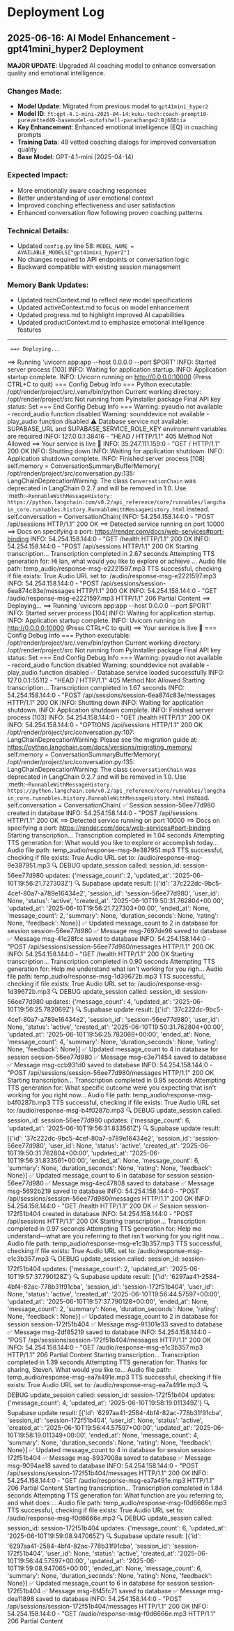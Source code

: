 # Deployment Log

## 2025-06-16: AI Model Enhancement - gpt41mini_hyper2 Deployment

**MAJOR UPDATE**: Upgraded AI coaching model to enhance conversation quality and emotional intelligence.

### Changes Made:
- **Model Update**: Migrated from previous model to `gpt41mini_hyper2`
- **Model ID**: `ft:gpt-4.1-mini-2025-04-14:kuku-tech:coach-prompt10-purevetted49-basemodel-outofshell-parachange2:Bj66Dtia`
- **Key Enhancement**: Enhanced emotional intelligence (EQ) in coaching prompts
- **Training Data**: 49 vetted coaching dialogs for improved conversation quality
- **Base Model**: GPT-4.1-mini (2025-04-14)

### Expected Impact:
- More emotionally aware coaching responses
- Better understanding of user emotional context
- Improved coaching effectiveness and user satisfaction
- Enhanced conversation flow following proven coaching patterns

### Technical Details:
- Updated `config.py` line 58: `MODEL_NAME = AVAILABLE_MODELS["gpt41mini_hyper2"]`
- No changes required to API endpoints or conversation logic
- Backward compatible with existing session management

### Memory Bank Updates:
- Updated techContext.md to reflect new model specifications
- Updated activeContext.md to focus on model enhancement
- Updated progress.md to highlight improved AI capabilities
- Updated productContext.md to emphasize emotional intelligence features

---

     ==> Deploying...
==> Running 'uvicorn app:app --host 0.0.0.0 --port $PORT'
INFO:     Started server process [103]
INFO:     Waiting for application startup.
INFO:     Application startup complete.
INFO:     Uvicorn running on http://0.0.0.0:10000 (Press CTRL+C to quit)
=== Config Debug Info ===
Python executable: /opt/render/project/src/.venv/bin/python
Current working directory: /opt/render/project/src
Not running from PyInstaller package
Final API key status: Set
=== End Config Debug Info ===
Warning: pyaudio not available - record_audio function disabled
Warning: sounddevice not available - play_audio function disabled
⚠️ Database service not available: SUPABASE_URL and SUPABASE_SERVICE_ROLE_KEY environment variables are required
INFO:     127.0.0.1:38416 - "HEAD / HTTP/1.1" 405 Method Not Allowed
     ==> Your service is live 🎉
INFO:     35.247.111.159:0 - "GET / HTTP/1.1" 200 OK
INFO:     Shutting down
INFO:     Waiting for application shutdown.
INFO:     Application shutdown complete.
INFO:     Finished server process [108]
  self.memory = ConversationSummaryBufferMemory(
/opt/render/project/src/conversation.py:135: LangChainDeprecationWarning: The class `ConversationChain` was deprecated in LangChain 0.2.7 and will be removed in 1.0. Use :meth:`~RunnableWithMessageHistory: https://python.langchain.com/v0.2/api_reference/core/runnables/langchain_core.runnables.history.RunnableWithMessageHistory.html` instead.
  self.conversation = ConversationChain(
INFO:     54.254.158.144:0 - "POST /api/sessions HTTP/1.1" 200 OK
     ==> Detected service running on port 10000
     ==> Docs on specifying a port: https://render.com/docs/web-services#port-binding
INFO:     54.254.158.144:0 - "GET /health HTTP/1.1" 200 OK
INFO:     54.254.158.144:0 - "POST /api/sessions HTTP/1.1" 200 OK
Starting transcription...
Transcription completed in 2.67 seconds
Attempting TTS generation for: Hi Ian, what would you like to explore or achieve ...
Audio file path: temp_audio/response-msg-e2221597.mp3
TTS successful, checking if file exists: True
Audio URL set to: /audio/response-msg-e2221597.mp3
INFO:     54.254.158.144:0 - "POST /api/sessions/session-6ea874c83e/messages HTTP/1.1" 200 OK
INFO:     54.254.158.144:0 - "GET /audio/response-msg-e2221597.mp3 HTTP/1.1" 206 Partial Content
     ==> Deploying...
==> Running 'uvicorn app:app --host 0.0.0.0 --port $PORT'
INFO:     Started server process [104]
INFO:     Waiting for application startup.
INFO:     Application startup complete.
INFO:     Uvicorn running on http://0.0.0.0:10000 (Press CTRL+C to quit)
     ==> Your service is live 🎉
=== Config Debug Info ===
Python executable: /opt/render/project/src/.venv/bin/python
Current working directory: /opt/render/project/src
Not running from PyInstaller package
Final API key status: Set
=== End Config Debug Info ===
Warning: pyaudio not available - record_audio function disabled
Warning: sounddevice not available - play_audio function disabled
✅ Database service loaded successfully
INFO:     127.0.0.1:55112 - "HEAD / HTTP/1.1" 405 Method Not Allowed
Starting transcription...
Transcription completed in 1.67 seconds
INFO:     54.254.158.144:0 - "POST /api/sessions/session-6ea874c83e/messages HTTP/1.1" 200 OK
INFO:     Shutting down
INFO:     Waiting for application shutdown.
INFO:     Application shutdown complete.
INFO:     Finished server process [103]
INFO:     54.254.158.144:0 - "GET /health HTTP/1.1" 200 OK
INFO:     54.254.158.144:0 - "OPTIONS /api/sessions HTTP/1.1" 200 OK
/opt/render/project/src/conversation.py:107: LangChainDeprecationWarning: Please see the migration guide at: https://python.langchain.com/docs/versions/migrating_memory/
  self.memory = ConversationSummaryBufferMemory(
/opt/render/project/src/conversation.py:135: LangChainDeprecationWarning: The class `ConversationChain` was deprecated in LangChain 0.2.7 and will be removed in 1.0. Use :meth:`~RunnableWithMessageHistory: https://python.langchain.com/v0.2/api_reference/core/runnables/langchain_core.runnables.history.RunnableWithMessageHistory.html` instead.
  self.conversation = ConversationChain(
✅ Session session-56ee77d980 created in database
INFO:     54.254.158.144:0 - "POST /api/sessions HTTP/1.1" 200 OK
     ==> Detected service running on port 10000
     ==> Docs on specifying a port: https://render.com/docs/web-services#port-binding
Starting transcription...
Transcription completed in 1.04 seconds
Attempting TTS generation for: What would you like to explore or accomplish today...
Audio file path: temp_audio/response-msg-9e387951.mp3
TTS successful, checking if file exists: True
Audio URL set to: /audio/response-msg-9e387951.mp3
🔍 DEBUG update_session called:
  session_id: session-56ee77d980
  updates: {'message_count': 2, 'updated_at': '2025-06-10T19:56:21.727303Z'}
🔍 Supabase update result: [{'id': '37c222dc-9bc5-4cef-80a7-a789e16434e2', 'session_id': 'session-56ee77d980', 'user_id': None, 'status': 'active', 'created_at': '2025-06-10T19:50:31.762804+00:00', 'updated_at': '2025-06-10T19:56:21.727303+00:00', 'ended_at': None, 'message_count': 2, 'summary': None, 'duration_seconds': None, 'rating': None, 'feedback': None}]
✅ Updated message_count to 2 in database for session session-56ee77d980
✅ Message msg-7697de98 saved to database
✅ Message msg-41c28fcc saved to database
INFO:     54.254.158.144:0 - "POST /api/sessions/session-56ee77d980/messages HTTP/1.1" 200 OK
INFO:     54.254.158.144:0 - "GET /health HTTP/1.1" 200 OK
Starting transcription...
Transcription completed in 0.90 seconds
Attempting TTS generation for: Help me understand what isn't working for you righ...
Audio file path: temp_audio/response-msg-1d39672b.mp3
TTS successful, checking if file exists: True
Audio URL set to: /audio/response-msg-1d39672b.mp3
🔍 DEBUG update_session called:
  session_id: session-56ee77d980
  updates: {'message_count': 4, 'updated_at': '2025-06-10T19:56:25.782069Z'}
🔍 Supabase update result: [{'id': '37c222dc-9bc5-4cef-80a7-a789e16434e2', 'session_id': 'session-56ee77d980', 'user_id': None, 'status': 'active', 'created_at': '2025-06-10T19:50:31.762804+00:00', 'updated_at': '2025-06-10T19:56:25.782069+00:00', 'ended_at': None, 'message_count': 4, 'summary': None, 'duration_seconds': None, 'rating': None, 'feedback': None}]
✅ Updated message_count to 4 in database for session session-56ee77d980
✅ Message msg-c3e71454 saved to database
✅ Message msg-ccb931d0 saved to database
INFO:     54.254.158.144:0 - "POST /api/sessions/session-56ee77d980/messages HTTP/1.1" 200 OK
Starting transcription...
Transcription completed in 0.95 seconds
Attempting TTS generation for: What specific outcome were you expecting that isn't working for you right now...
Audio file path: temp_audio/response-msg-b4f0287b.mp3
TTS successful, checking if file exists: True
Audio URL set to: /audio/response-msg-b4f0287b.mp3
🔍 DEBUG update_session called:
  session_id: session-56ee77d980
  updates: {'message_count': 6, 'updated_at': '2025-06-10T19:56:31.833561Z'}
🔍 Supabase update result: [{'id': '37c222dc-9bc5-4cef-80a7-a789e16434e2', 'session_id': 'session-56ee77d980', 'user_id': None, 'status': 'active', 'created_at': '2025-06-10T19:50:31.762804+00:00', 'updated_at': '2025-06-10T19:56:31.833561+00:00', 'ended_at': None, 'message_count': 6, 'summary': None, 'duration_seconds': None, 'rating': None, 'feedback': None}]
✅ Updated message_count to 6 in database for session session-56ee77d980
✅ Message msg-4ec47808 saved to database
✅ Message msg-5692b219 saved to database
INFO:     54.254.158.144:0 - "POST /api/sessions/session-56ee77d980/messages HTTP/1.1" 200 OK
INFO:     54.254.158.144:0 - "GET /health HTTP/1.1" 200 OK
✅ Session session-172f51b404 created in database
INFO:     54.254.158.144:0 - "POST /api/sessions HTTP/1.1" 200 OK
Starting transcription...
Transcription completed in 0.97 seconds
Attempting TTS generation for: Help me understand—what are you referring to that isn't working for you right now...
Audio file path: temp_audio/response-msg-e1c3b357.mp3
TTS successful, checking if file exists: True
Audio URL set to: /audio/response-msg-e1c3b357.mp3
🔍 DEBUG update_session called:
  session_id: session-172f51b404
  updates: {'message_count': 2, 'updated_at': '2025-06-10T19:57:37.790128Z'}
🔍 Supabase update result: [{'id': '6297aa41-2584-4bf4-82ac-778b31f91cba', 'session_id': 'session-172f51b404', 'user_id': None, 'status': 'active', 'created_at': '2025-06-10T19:56:44.57597+00:00', 'updated_at': '2025-06-10T19:57:37.790128+00:00', 'ended_at': None, 'message_count': 2, 'summary': None, 'duration_seconds': None, 'rating': None, 'feedback': None}]
✅ Updated message_count to 2 in database for session session-172f51b404
✅ Message msg-91301e33 saved to database
✅ Message msg-2df85219 saved to database
INFO:     54.254.158.144:0 - "POST /api/sessions/session-172f51b404/messages HTTP/1.1" 200 OK
INFO:     54.254.158.144:0 - "GET /audio/response-msg-e1c3b357.mp3 HTTP/1.1" 206 Partial Content
Starting transcription...
Transcription completed in 1.39 seconds
Attempting TTS generation for: Thanks for sharing, Steven. What would you like to...
Audio file path: temp_audio/response-msg-ea7a491e.mp3
TTS successful, checking if file exists: True
Audio URL set to: /audio/response-msg-ea7a491e.mp3
🔍 DEBUG update_session called:
  session_id: session-172f51b404
  updates: {'message_count': 4, 'updated_at': '2025-06-10T19:58:19.011349Z'}
🔍 Supabase update result: [{'id': '6297aa41-2584-4bf4-82ac-778b31f91cba', 'session_id': 'session-172f51b404', 'user_id': None, 'status': 'active', 'created_at': '2025-06-10T19:56:44.57597+00:00', 'updated_at': '2025-06-10T19:58:19.011349+00:00', 'ended_at': None, 'message_count': 4, 'summary': None, 'duration_seconds': None, 'rating': None, 'feedback': None}]
✅ Updated message_count to 4 in database for session session-172f51b404
✅ Message msg-8937008a saved to database
✅ Message msg-9094ae18 saved to database
INFO:     54.254.158.144:0 - "POST /api/sessions/session-172f51b404/messages HTTP/1.1" 200 OK
INFO:     54.254.158.144:0 - "GET /audio/response-msg-ea7a491e.mp3 HTTP/1.1" 206 Partial Content
Starting transcription...
Transcription completed in 1.84 seconds
Attempting TTS generation for: What function are you referring to, and what does ...
Audio file path: temp_audio/response-msg-f0d6666e.mp3
TTS successful, checking if file exists: True
Audio URL set to: /audio/response-msg-f0d6666e.mp3
🔍 DEBUG update_session called:
  session_id: session-172f51b404
  updates: {'message_count': 6, 'updated_at': '2025-06-10T19:59:08.947065Z'}
🔍 Supabase update result: [{'id': '6297aa41-2584-4bf4-82ac-778b31f91cba', 'session_id': 'session-172f51b404', 'user_id': None, 'status': 'active', 'created_at': '2025-06-10T19:56:44.57597+00:00', 'updated_at': '2025-06-10T19:59:08.947065+00:00', 'ended_at': None, 'message_count': 6, 'summary': None, 'duration_seconds': None, 'rating': None, 'feedback': None}]
✅ Updated message_count to 6 in database for session session-172f51b404
✅ Message msg-8f45fc71 saved to database
✅ Message msg-dea11898 saved to database
INFO:     54.254.158.144:0 - "POST /api/sessions/session-172f51b404/messages HTTP/1.1" 200 OK
INFO:     54.254.158.144:0 - "GET /audio/response-msg-f0d6666e.mp3 HTTP/1.1" 206 Partial Content
